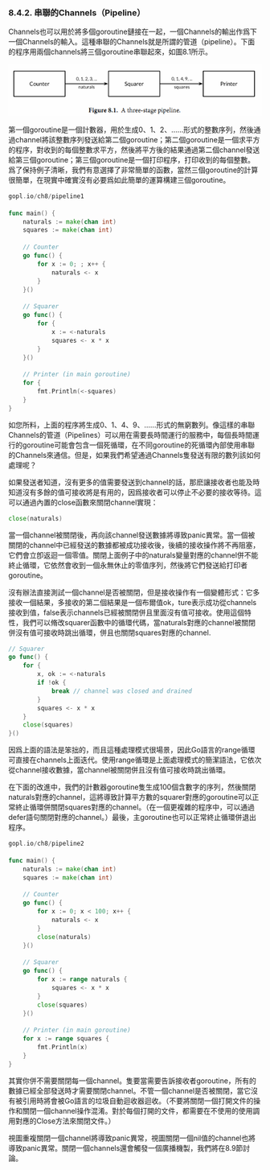 ### 8.4.2. 串聯的Channels（Pipeline）

Channels也可以用於將多個goroutine鏈接在一起，一個Channels的輸出作爲下一個Channels的輸入。這種串聯的Channels就是所謂的管道（pipeline）。下面的程序用兩個channels將三個goroutine串聯起來，如圖8.1所示。

![](../images/ch8-01.png)

第一個goroutine是一個計數器，用於生成0、1、2、……形式的整數序列，然後通過channel將該整數序列發送給第二個goroutine；第二個goroutine是一個求平方的程序，對收到的每個整數求平方，然後將平方後的結果通過第二個channel發送給第三個goroutine；第三個goroutine是一個打印程序，打印收到的每個整數。爲了保持例子清晰，我們有意選擇了非常簡單的函數，當然三個goroutine的計算很簡單，在現實中確實沒有必要爲如此簡單的運算構建三個goroutine。

```Go
gopl.io/ch8/pipeline1

func main() {
	naturals := make(chan int)
	squares := make(chan int)

	// Counter
	go func() {
		for x := 0; ; x++ {
			naturals <- x
		}
	}()

	// Squarer
	go func() {
		for {
			x := <-naturals
			squares <- x * x
		}
	}()

	// Printer (in main goroutine)
	for {
		fmt.Println(<-squares)
	}
}
```

如您所料，上面的程序將生成0、1、4、9、……形式的無窮數列。像這樣的串聯Channels的管道（Pipelines）可以用在需要長時間運行的服務中，每個長時間運行的goroutine可能會包含一個死循環，在不同goroutine的死循環內部使用串聯的Channels來通信。但是，如果我們希望通過Channels隻發送有限的數列該如何處理呢？

如果發送者知道，沒有更多的值需要發送到channel的話，那麽讓接收者也能及時知道沒有多餘的值可接收將是有用的，因爲接收者可以停止不必要的接收等待。這可以通過內置的close函數來關閉channel實現：

```Go
close(naturals)
```

當一個channel被關閉後，再向該channel發送數據將導致panic異常。當一個被關閉的channel中已經發送的數據都被成功接收後，後續的接收操作將不再阻塞，它們會立卽返迴一個零值。關閉上面例子中的naturals變量對應的channel併不能終止循環，它依然會收到一個永無休止的零值序列，然後將它們發送給打印者goroutine。

沒有辦法直接測試一個channel是否被關閉，但是接收操作有一個變體形式：它多接收一個結果，多接收的第二個結果是一個布爾值ok，ture表示成功從channels接收到值，false表示channels已經被關閉併且里面沒有值可接收。使用這個特性，我們可以脩改squarer函數中的循環代碼，當naturals對應的channel被關閉併沒有值可接收時跳出循環，併且也關閉squares對應的channel.

```Go
// Squarer
go func() {
	for {
		x, ok := <-naturals
		if !ok {
			break // channel was closed and drained
		}
		squares <- x * x
	}
	close(squares)
}()
```

因爲上面的語法是笨拙的，而且這種處理模式很場景，因此Go語言的range循環可直接在channels上面迭代。使用range循環是上面處理模式的簡潔語法，它依次從channel接收數據，當channel被關閉併且沒有值可接收時跳出循環。

在下面的改進中，我們的計數器goroutine隻生成100個含數字的序列，然後關閉naturals對應的channel，這將導致計算平方數的squarer對應的goroutine可以正常終止循環併關閉squares對應的channel。（在一個更複雜的程序中，可以通過defer語句關閉對應的channel。）最後，主goroutine也可以正常終止循環併退出程序。

```Go
gopl.io/ch8/pipeline2

func main() {
	naturals := make(chan int)
	squares := make(chan int)

	// Counter
	go func() {
		for x := 0; x < 100; x++ {
			naturals <- x
		}
		close(naturals)
	}()

	// Squarer
	go func() {
		for x := range naturals {
			squares <- x * x
		}
		close(squares)
	}()

	// Printer (in main goroutine)
	for x := range squares {
		fmt.Println(x)
	}
}
```

其實你併不需要關閉每一個channel。隻要當需要告訴接收者goroutine，所有的數據已經全部發送時才需要關閉channel。不管一個channel是否被關閉，當它沒有被引用時將會被Go語言的垃圾自動迴收器迴收。（不要將關閉一個打開文件的操作和關閉一個channel操作混淆。對於每個打開的文件，都需要在不使用的使用調用對應的Close方法來關閉文件。）

視圖重複關閉一個channel將導致panic異常，視圖關閉一個nil值的channel也將導致panic異常。關閉一個channels還會觸發一個廣播機製，我們將在8.9節討論。


